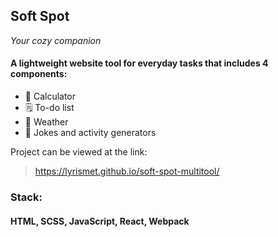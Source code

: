 ## Soft Spot
_Your cozy companion_
#### A lightweight website tool for everyday tasks that includes 4 components:
- 🧮 Calculator
- 🗒️ To-do list
- 🌇 Weather
- 🤭 Jokes and activity generators

Project can be viewed at the link:
> https://lyrismet.github.io/soft-spot-multitool/

### Stack: 
#### HTML, SCSS, JavaScript, React, Webpack

